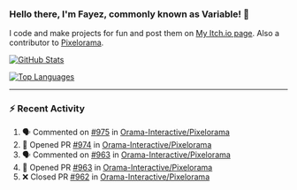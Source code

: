 ### Hello there, I'm Fayez, commonly known as Variable! 👋
I code and make projects for fun and post them on [My Itch.io page](https://variable-industries.itch.io/). Also a contributor to [Pixelorama](https://github.com/Orama-Interactive/Pixelorama).

[![GitHub Stats](https://github-readme-stats.vercel.app/api/?username=Variable-ind&show_icons=true&theme=merko)](https://github.com/anuraghazra/github-readme-stats)

[![Top Languages](https://github-readme-stats.vercel.app/api/top-langs/?username=Variable-ind&layout=compact&theme=merko)](https://github.com/anuraghazra/github-readme-stats)

---

### :zap: Recent Activity

<!--START_SECTION:activity-->
1. 🗣 Commented on [#975](https://github.com/Orama-Interactive/Pixelorama/issues/975#issuecomment-1890974302) in [Orama-Interactive/Pixelorama](https://github.com/Orama-Interactive/Pixelorama)
2. 💪 Opened PR [#974](https://github.com/Orama-Interactive/Pixelorama/pull/974) in [Orama-Interactive/Pixelorama](https://github.com/Orama-Interactive/Pixelorama)
3. 🗣 Commented on [#963](https://github.com/Orama-Interactive/Pixelorama/pull/963#issuecomment-1864462466) in [Orama-Interactive/Pixelorama](https://github.com/Orama-Interactive/Pixelorama)
4. 💪 Opened PR [#963](https://github.com/Orama-Interactive/Pixelorama/pull/963) in [Orama-Interactive/Pixelorama](https://github.com/Orama-Interactive/Pixelorama)
5. ❌ Closed PR [#962](https://github.com/Orama-Interactive/Pixelorama/pull/962) in [Orama-Interactive/Pixelorama](https://github.com/Orama-Interactive/Pixelorama)
<!--END_SECTION:activity-->

<!--
**Variable-ind/Variable-ind** is a ✨ _special_ ✨ repository because its `README.md` (this file) appears on your GitHub profile.

Here are some ideas to get you started:
- 🌱 I’m currently studying at ...
- 🔭 I’m currently working on ...
- 👯 I’m looking to collaborate on ...
- 🤔 I’m looking for help with ...
- 💬 Ask me about ...
- 📫 How to reach me: ...
- ⚡ Fun fact: ...
-->
